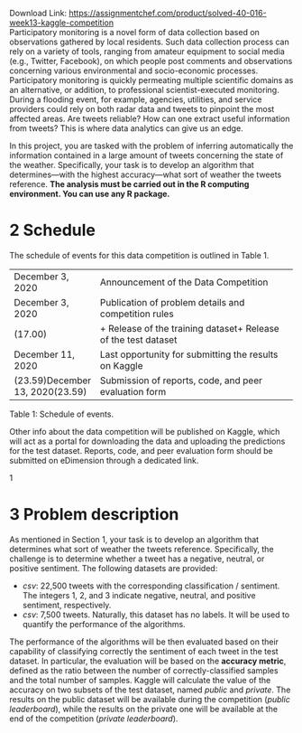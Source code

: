 Download Link: https://assignmentchef.com/product/solved-40-016-week13-kaggle-competition
<br>
Participatory monitoring is a novel form of data collection based on observations gathered by local residents. Such data collection process can rely on a variety of tools, ranging from amateur equipment to social media (e.g., Twitter, Facebook), on which people post comments and observations concerning various environmental and socio-economic processes. Participatory monitoring is quickly permeating multiple scientific domains as an alternative, or addition, to professional scientist-executed monitoring. During a flooding event, for example, agencies, utilities, and service providers could rely on both radar data and tweets to pinpoint the most affected areas. Are tweets reliable? How can one extract useful information from tweets? This is where data analytics can give us an edge.

In this project, you are tasked with the problem of inferring automatically the information contained in a large amount of tweets concerning the state of the weather. Specifically, your task is to develop an algorithm that determines—with the highest accuracy—what sort of weather the tweets reference. <strong>The analysis must be carried out in the R computing environment. You can use any R package.</strong>

<h1>2          Schedule</h1>

The schedule of events for this data competition is outlined in Table 1.

<table width="467">

 <tbody>

  <tr>

   <td width="133">December 3, 2020</td>

   <td width="334">Announcement of the Data Competition</td>

  </tr>

  <tr>

   <td width="133">December 3, 2020</td>

   <td width="334">Publication of problem details and competition rules</td>

  </tr>

  <tr>

   <td width="133">(17.00)</td>

   <td width="334">+ Release of the training dataset+ Release of the test dataset</td>

  </tr>

  <tr>

   <td width="133">December 11, 2020</td>

   <td width="334">Last opportunity for submitting the results on Kaggle</td>

  </tr>

  <tr>

   <td width="133">(23.59)December 13, 2020(23.59)</td>

   <td width="334">Submission of reports, code, and peer evaluation form</td>

  </tr>

 </tbody>

</table>

Table 1: Schedule of events.

Other info about the data competition will be published on Kaggle, which will act as a portal for downloading the data and uploading the predictions for the test dataset. Reports, code, and peer evaluation form should be submitted on eDimension through a dedicated link.

1

<h1>3          Problem description</h1>

As mentioned in Section 1, your task is to develop an algorithm that determines what sort of weather the tweets reference. Specifically, the challenge is to determine whether a tweet has a negative, neutral, or positive sentiment. The following datasets are provided:

<ul>

 <li><em>csv</em>: 22,500 tweets with the corresponding classification / sentiment. The integers 1, 2, and 3 indicate negative, neutral, and positive sentiment, respectively.</li>

 <li><em>csv</em>: 7,500 tweets. Naturally, this dataset has no labels. It will be used to quantify the performance of the algorithms.</li>

</ul>

The performance of the algorithms will be then evaluated based on their capability of classifying correctly the sentiment of each tweet in the test dataset. In particular, the evaluation will be based on the <strong>accuracy metric</strong>, defined as the ratio between the number of correctly-classified samples and the total number of samples. Kaggle will calculate the value of the accuracy on two subsets of the test dataset, named <em>public </em>and <em>private</em>. The results on the public dataset will be available during the competition (<em>public leaderboard</em>), while the results on the private one will be available at the end of the competition (<em>private leaderboard</em>).



